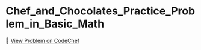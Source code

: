 # Chef_and_Chocolates_Practice_Problem_in_Basic_Math

🔗 [View Problem on CodeChef](https://www.codechef.com/practice/course/basic-math/BASICMATH/problems/CCHOCOLATES)
